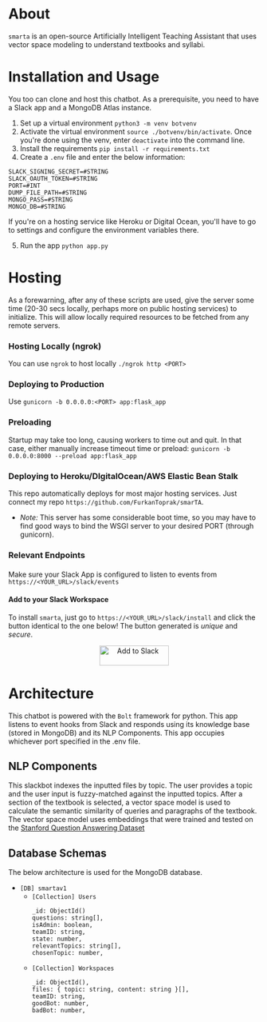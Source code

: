 # About

`smarta` is an open-source Artificially Intelligent Teaching Assistant that uses vector space modeling to understand textbooks and syllabi.

# Installation and Usage

You too can clone and host this chatbot. As a prerequisite, you need to have a Slack app and a MongoDB Atlas instance.

1. Set up a virtual environment `python3 -m venv botvenv`
2. Activate the virtual environment `source ./botvenv/bin/activate`. Once you're done using the venv, enter `deactivate` into the command line.
3. Install the requirements `pip install -r requirements.txt`
4. Create a `.env` file and enter the below information:

```
SLACK_SIGNING_SECRET=#STRING
SLACK_OAUTH_TOKEN=#STRING
PORT=#INT
DUMP_FILE_PATH=#STRING
MONGO_PASS=#STRING
MONGO_DB=#STRING
```

If you're on a hosting service like Heroku or Digital Ocean, you'll have to go to settings and configure the environment variables there.

5. Run the app `python app.py`

# Hosting

As a forewarning, after any of these scripts are used, give the server some time (20-30 secs locally, perhaps more on public hosting services) to initialize. This will allow locally required resources to be fetched from any remote servers.

### Hosting Locally (ngrok)

You can use `ngrok` to host locally `./ngrok http <PORT>`

### Deploying to Production

Use `gunicorn -b 0.0.0.0:<PORT> app:flask_app`

### Preloading
Startup may take too long, causing workers to time out and quit. In that case, either manually increase timeout time or preload:
`gunicorn -b 0.0.0.0:8000 --preload app:flask_app`

### Deploying to Heroku/DIgitalOcean/AWS Elastic Bean Stalk

This repo automatically deploys for most major hosting services. Just connect my repo `https://github.com/FurkanToprak/smarTA`.

* *Note:* This server has some considerable boot time, so you may have to find good ways to bind the WSGI server to your desired PORT (through gunicorn).

### Relevant Endpoints

#### 
Make sure your Slack App is configured to listen to events from `https://<YOUR_URL>/slack/events`

#### Add to your Slack Workspace

To install `smarta`, just go to `https://<YOUR_URL>/slack/install` and click the button identical to the one below! The button generated is _unique_ and _secure_.

<html>
<center>
<a><img alt="Add to Slack" height="40" width="139" src="https://platform.slack-edge.com/img/add_to_slack.png" srcSet="https://platform.slack-edge.com/img/add_to_slack.png 1x, https://platform.slack-edge.com/img/add_to_slack@2x.png 2x" /></a>
</center>
</html>

# Architecture

This chatbot is powered with the `Bolt` framework for python. This app listens to event hooks from Slack and responds using its knowledge base (stored in MongoDB) and its NLP Components. This app occupies whichever port specified in the .env file.

## NLP Components

This slackbot indexes the inputted files by topic. The user provides a topic and the user input is fuzzy-matched against the inputted topics. After a section of the textbook is selected, a vector space model is used to calculate the semantic similarity of queries and paragraphs of the textbook. The vector space model uses embeddings that were trained and tested on the [Stanford Question Answering Dataset](https://rajpurkar.github.io/SQuAD-explorer/)

## Database Schemas

The below architecture is used for the MongoDB database.

- `[DB] smartav1`
  - `[Collection] Users`
    ```
    _id: ObjectId()
    questions: string[],
    isAdmin: boolean,
    teamID: string,
    state: number,
    relevantTopics: string[],
    chosenTopic: number,
    ```
  - `[Collection] Workspaces`
    ```
    _id: ObjectId(),
    files: { topic: string, content: string }[],
    teamID: string,
    goodBot: number,
    badBot: number,
    ```
